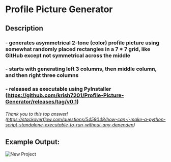 # Profile Picture Generator
## Description
### - generates asymmetrical 2-tone (color) profile picture using somewhat randomly placed rectangles in a 7 * 7 grid, like GitHub except not symmetrical across the middle
### - starts with generating left 3 columns, then middle column, and then right three columns
### - released as executable using PyInstaller (https://github.com/krish7201/Profile-Picture-Generator/releases/tag/v0.1)
###### Thank you to this top answer! (https://stackoverflow.com/questions/5458048/how-can-i-make-a-python-script-standalone-executable-to-run-without-any-dependen)

## Example Output:
![New Project](https://github.com/user-attachments/assets/3920b91e-0283-4571-a41b-02630406c72e)

